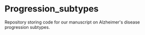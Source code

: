 # Progression_subtypes
Repository storing code for our manuscript on Alzheimer's disease progression subtypes.
